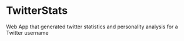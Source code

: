 # TwitterStats

Web App that generated twitter statistics and personality analysis for a Twitter username 
